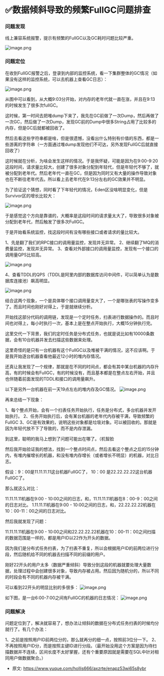 # ✅数据倾斜导致的频繁FullGC问题排查
<!--page header-->

<a name="gl73M"></a>
### 问题发现

线上兼容系统报警，提示有频繁的FullGC以及GC耗时问题比较严重。

![image.png](./img/AFQyC3yzh70NiSN0/1705373094495-ad9083b9-6d90-4624-ae55-fac90ff24fe8-639616.png)
<a name="zKtIL"></a>
### 问题定位

在收到FullGC报警之后，登录到内部的监控系统，看一下集群整体的GC情况（如果没有这样的监控系统，可以去机器上查看GC日志）：

![image.png](./img/AFQyC3yzh70NiSN0/1705373148732-fd807c4f-f310-4f4f-94db-4b04eb839378-877407.png)

从图中可以看到，从大概9:03分开始，对内存的老年代就一直在涨，并且在9:13的时候发生了很多次fullGC。

这时候，第一时间去把堆dump下来了，我先在GC前做了一次Dump，然后再做了一次GC，然后做了一次Dump，发现GC前的Dump中很多String占用了比较多的内存，但是GC后就都被回收了。

然后去看这些字符串都是啥，但是很遗憾，没看出什么特别有价值的东西，都是一些游离的字符串（一方面通过堆dump发现他们不可达，另外发现FullGC后就直接回收了）

这时候就在分析，为啥会发生这样的情况。于是我怀疑，可能是因为在9:00-9:20这段时间，请求量比较大，创建了很多对象分配到年轻代，但是年轻代不够了，就被分配到老年代。然后老年代一直在GC，但是因为同时又有大量的操作导致对象也在不断往老年代去。所以看上去老年代在9:13分左右的GC效果并不明显。

为了验证这个猜想，同时看了下年轻代的情况，Eden区没啥明显变化，但是Survivor区的增长比较大：

![image.png](./img/AFQyC3yzh70NiSN0/1705373223501-5f649db3-2335-49fe-a4a4-2958f522ef25-501086.png)

于是感觉这个方向是靠谱的，大概率是这段时间的请求量太大了，导致很多对象被分配到老年代，然后触发了很多次FullGC。

于是开始看系统监控，找这段时间有没有哪些接口或者请求的量比较大。

1、先是翻了我们的RPC接口的调用量监控，发现并无异常。
2、继续翻了MQ的消费量监控，发现并无异常。
3、查看对外部接口的调用量监控，发现有一个接口的调用量QPS比较高。

![image.png](./img/AFQyC3yzh70NiSN0/1705373703428-650e7c95-4eeb-4cfc-9205-b840b93b028e-076393.png)

4、查看TDDL的QPS（TDDL是阿里内部的数据库访问中间件，可以简单认为是数据库连接池）飙高明显。

![image.png](./img/AFQyC3yzh70NiSN0/1705373673899-979feaae-4ff5-4392-b07f-508d30856ef2-600456.png)

结合这两个现象，一个是具体哪个接口调用量变大了，一个是哪张表的写操作变多了。而且时间也刚好对得上，于是就继续分析。

开始找这部分代码的调用链，发现是一个定时任务，扫表进行数据操作的。而且时间也对得上，每小时执行一次，基本上是在整点开始执行，大概15分钟执行完。

这里交代一下背景，我们的定时任务是分布式任务，也就是说比如有10000条数据，会有10台机器并发去扫描这些数据来处理。

这里奇怪的是只有一台机器有这个FullGC以及堆被干满的情况，这不应该啊。于是我开始逐台机器查看他最近12小时的堆内存情况。

还真让我发现了一个规律，那就是在不同的时间点，都会有其中某台机器的内存升高，有的时候会有FullGC，有的时候没有，而且基本都是在整点左右开始，并且也伴随着前面发现的TDDL和接口的调用量飙升。

以下是另外一台机器在前一天19点左右的堆内存及GC情况。
![image.png](./img/AFQyC3yzh70NiSN0/1705373985131-863c535e-6907-4a88-ae4c-a1df9dd63e96-697024.png)


再来总结一下现象：

1、每个整点开始，会有一个扫表任务开始执行，任务是分布式，多台机器并发开始执行。
2、任务开始执行后，会有某台机器的老年代内存被干满，导致频繁的FullGC
3、GC是有效果的，说明这些对象都是垃圾对象。可以被回收的。那就是因为年轻代放不下了导致的，而不是内存泄漏。

到这里，聪明的我马上想到了问题可能出在哪了。（机智脸

然后我开始验证我的想法，找到一个整点时间点，然后去看这个整点之后的15分钟内，有堆内催增长的机器，和没有堆内存增长（或者增长不明显）的机器，对比日志。

假设：9：00是11.11.11.11这台机器FullGC了， 10：00 是22.22.22.22这台机器FullGC了。

那么就这么对比：

11.11.11.11机器在9:00 - 10:00之间的日志，和，11.11.11.11机器在8：00-9：00之间的日志对比。
1.11.11.11机器在9:00 - 10:00之间的日志，和，22.22.22.22机器在10：00-11：00之间的日志对比。

然后我就发现了问题：

11.11.11.11机器在9:00 - 10:00之间和22.22.22.22机器在10：00-11：00之间扫描的数据范围是一样的，都是用户ID以22作为开头的数据。

因为我们是分布式任务扫表，为了扫表不重复，所以会根据用户ID的前两位进行分段，然后随机给不同的机器去扫描不同的前缀的用户。

刚好22开头的用户太多（数据严重倾斜）导致分到这段的机器就要处理大量数据，处理过程中会创建很多对象，导致内存被占用。然后因为随机分的，所以不同的时段会有不同的机器内存被干满。

可以看到22开头的明显比别的多很多：
![image.png](./img/AFQyC3yzh70NiSN0/1705376325424-fb817c4f-738c-4622-bc70-7d5666967956-826037.png)

如下图，是一台6:00-7:00之间有FullGC的机器的日志情况：
![image.png](./img/AFQyC3yzh70NiSN0/1705377149520-5e8f70bc-e605-48c4-bd1b-0acf6dba2b14-098416.png)

<a name="iemXy"></a>
### 问题解决

问题定位到了，解决就容易了，想办法让倾斜的数据在分布式任务扫表的时候均分就行了。有几个办法：

1、之前是按照用户ID前两位分的，那么就再分的细一点，按照前3位分一下。
2、不再按照用户ID分，而是按照主键ID进行分段。（最开始没用这个方案是因为待扫描数据并不连续，区间长度不太好掌握，还有个重要原因就是需要在SQL中针对相同用户做数据聚合。）



<!--page footer-->
- 原文: <https://www.yuque.com/hollis666/axzrte/enapz53wi65s8ybr>